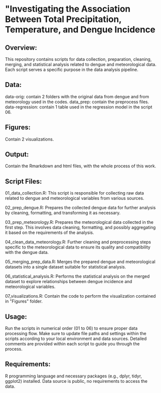 # "Investigating the Association Between Total Precipitation, Temperature, and Dengue Incidence
## Overview:
This repository contains scripts for data collection, preparation, cleaning, merging, and statistical analysis related to dengue and meteorological data. Each script serves a specific purpose in the data analysis pipeline.

## Data:
data-orig: contain 2 folders with the original data from dengue and from meteorology used in the codes.
data_prep: contain the preprocess files.
data-regression: contain 1 table used in the regression model in the script 06.

## Figures:
Contain 2 visualizations.

## Output:
Contain the Rmarkdown and html files, with the whole process of this work.

## Script Files:
01_data_collection.R: This script is responsible for collecting raw data related to dengue and meteorological variables from various sources.

02_prep_dengue.R: Prepares the collected dengue data for further analysis by cleaning, formatting, and transforming it as necessary.

03_prep_meteorology.R: Prepares the meteorological data collected in the first step. This involves data cleaning, formatting, and possibly aggregating it based on the requirements of the analysis.

04_clean_data_meteorology.R: Further cleaning and preprocessing steps specific to the meteorological data to ensure its quality and compatibility with the dengue data.

05_merging_prep_data.R: Merges the prepared dengue and meteorological datasets into a single dataset suitable for statistical analysis.

06_statistical_analysis.R: Performs the statistical analysis on the merged dataset to explore relationships between dengue incidence and meteorological variables.

07_visualizations.R: Contain the code to perform the visualization contained in "Figures" folder.

## Usage:
Run the scripts in numerical order (01 to 06) to ensure proper data processing flow.
Make sure to update file paths and settings within the scripts according to your local environment and data sources.
Detailed comments are provided within each script to guide you through the process.

## Requirements:
R programming language and necessary packages (e.g., dplyr, tidyr, ggplot2) installed.
Data source is public, no requirements to access the data.

